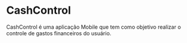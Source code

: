 # CashControl
CashControl é uma aplicação Mobile que tem como objetivo realizar o controle de gastos financeiros do usuário.
